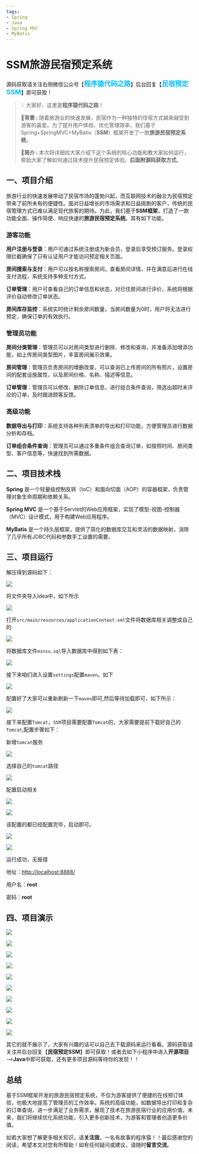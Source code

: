 ```yaml
---
tags:
- Spring
- Java
- Spring MVC
- MyBatis
---
```



# SSM旅游民宿预定系统



源码获取请关注右侧微信公众号【<span style="font-weight: bold;text-align:left;font-size: 18px;color:#00bfff">程序猿代码之路</span>】后台回复【<span style="font-weight: bold;text-align:left;font-size: 18px;color:#00bfff">民宿预定SSM</span>】即可获取！


>💡 大家好，这里是**程序猿代码之路**！
> 
><strong>💐背景 : </strong>随着旅游业的快速发展，民宿作为一种独特的住宿方式越来越受到游客的喜爱。为了提升用户体验、优化管理效率，我们基于Spring+SpringMVC+MyBatis（**SSM**）框架开发了一款**旅游民宿预定系统**。
>
><strong>🤟简介 : </strong>本次将详细给大家介绍下这个系统的核心功能和教大家如何运行，帮助大家了解如何通过技术提升民宿预定体验。**后面附源码获取方式**。

## 一、项目介绍

旅游行业的快速发展带动了民宿市场的蓬勃兴起，而互联网技术的融合为民宿预定带来了前所未有的便捷性。面对日益增长的市场需求和日益挑剔的客户，传统的民宿管理方式已难以满足现代旅客的期待。为此，我们基于**SSM框架**，打造了一款功能全面、操作简便、响应快速的**旅游民宿预定系统**。其有如下功能。

### 游客功能
**用户注册与登录**：用户可通过系统注册成为新会员，登录后享受预订服务。登录权限拦截确保了只有认证用户才能访问预定相关页面。

**房间搜索与支付**：用户可以按名称搜索房间，查看房间详情，并在满意后进行在线支付流程，系统支持多种支付方式。

**订单管理**：用户可查看自己的订单信息和状态，对已住房间进行评价，系统将根据评价自动修改订单状态。

**房间库存监控**：系统实时统计剩余房间数量，当房间数量为0时，用户将无法进行预定，确保订单的有效执行。

### 管理员功能
**房间分类管理**：管理员可以对房间类型进行删除、修改和查询，并准备添加增添功能，如上传房间类型图片，丰富房间展示效果。

**房间管理**：管理员负责房间的增删改查，可以查询已上传房间的所有照片，设置房间的配套设施属性，以及房间价格、名称、描述等信息。

**订单管理**：管理员可以修改、删除订单信息，进行组合条件查询，筛选出超时未评论的订单，及时跟进顾客反馈。

### 高级功能
**数据导出与打印**：系统支持各种列表清单的导出和打印功能，方便管理员进行数据分析和存档。

**订单组合条件查询**：管理员可以通过多重条件组合查询订单，如按照时间、房间类型、客户信息等，快速找到所需数据。

## 二、项目技术栈


**Spring** 是一个轻量级控制反转（IoC）和面向切面（AOP）的容器框架，负责管理对象生命周期和依赖关系。

**Spring MVC** 是一个基于Servlet的Web应用框架，实现了模型-视图-控制器（MVC）设计模式，用于构建Web应用程序。

**MyBatis** 是一个持久层框架，提供了简化的数据库交互和灵活的数据映射，消除了几乎所有JDBC代码和参数手工设置的需要。

## 三、项目运行

解压得到源码如下：

![](https://files.mdnice.com/user/64619/25fc82bf-5012-4def-b1ab-06baf76b347c.png)


将文件夹导入Idea中，如下所示


![](https://files.mdnice.com/user/64619/264e0b51-1b4f-45e8-a94c-72e2e90b67da.jpg)


打开`src/main/resources/applicationContext.xml`文件将数据库相关调整成自己的

![](https://files.mdnice.com/user/64619/ca077f01-85c4-4b25-804d-839b570b94b2.png)


将数据库文件`minsu.sql`导入数据库中得到如下表：

![](https://files.mdnice.com/user/64619/b9794f9e-d7b5-4214-a91b-45cafd82cdc4.png)


接下来咱们进入设置`settings`配置`maven`。如下

![](https://files.mdnice.com/user/64619/ca6a3c89-709b-4ccc-b730-e2a9a75037be.png)

配置好了大家可以重新刷新一下`maven`即可,然后等待加载即可，如下所示：


![](https://files.mdnice.com/user/64619/a12ad564-5874-4368-a9bd-183621cc6127.png)

接下来配置`Tomcat`，`SSM`项目需要配置`Tomcat`的，大家需要提前下载好自己的`Tomcat`,配置步骤如下：

新增`tomcat`服务

![](https://files.mdnice.com/user/64619/351871a7-f516-4648-ac0d-ee11ce39c3f4.png)

选择自己的`tomcat`路径

![](https://files.mdnice.com/user/64619/bbb65363-16c3-427f-ba0d-ec51029fe5fd.png)

配置启动相关

![](https://files.mdnice.com/user/64619/979a9566-92de-4f74-bbe0-1348f8d99361.png)


![](https://files.mdnice.com/user/64619/889be8df-286b-4bbf-b7ea-7a8a7c687b68.png)



该配置的都已经配置完毕，启动即可。

![](https://files.mdnice.com/user/64619/2de6bad7-0318-4083-9389-1538dc624106.png)

![](https://files.mdnice.com/user/64619/1c916ff0-0fa8-4cbd-b958-d3bd8631ad30.png)

运行成功，无报错

地址：[http://localhost:8888/](http://localhost:8888/)

用户名：**root**

密码：**root**

## 四、项目演示

![](https://files.mdnice.com/user/64619/6fcd41ea-1be3-425a-9ad0-a1fd73e62f60.jpg)

![](https://files.mdnice.com/user/64619/1f15f18a-322b-44ce-992b-a5354571a1a0.png)

![](https://files.mdnice.com/user/64619/ce4900a8-4bdf-4c10-9e60-cfe6d8beea80.png)

![](https://files.mdnice.com/user/64619/4e08d773-5fa4-47e7-9d7e-988234d0ee3e.png)


![](https://files.mdnice.com/user/64619/3884403b-2a89-4d4f-80c8-7e73e787d890.png)


![](https://files.mdnice.com/user/64619/e168bd7a-6a9d-46d3-a1ea-0c030737a0c5.png)


![](https://files.mdnice.com/user/64619/33a61be7-26f9-40a1-b602-20759c9c7229.png)


![](https://files.mdnice.com/user/64619/8ea71a64-a620-4177-bf3d-a6b27129374c.png)


![](https://files.mdnice.com/user/64619/ab0e69f0-7f2d-4044-a1b0-f709db106838.png)


![](https://files.mdnice.com/user/64619/cc36baad-de6f-4ff5-aa52-b27b26515408.png)

其它的就不展示了，大家有兴趣的话可以自己去下载源码来运行看看。源码获取请关注并后台回复【**民宿预定SSM**】即可获取！或者去如下小程序中进入**开源项目**—>**Java**中即可获取，还有更多项目源码等待你的发现！！


## 总结
基于SSM框架开发的旅游民宿预定系统，不仅为游客提供了便捷的在线预订体验，也极大地提高了管理员的工作效率。系统的高级功能，如数据导出打印和复杂的订单查询，进一步满足了业务需求，展现了技术在旅游民宿行业的应用价值。未来，我们将继续优化系统功能，引入更多创新技术，为游客和管理者创造更多价值。

如若大家想了解更多相关知识，请**关注我**，一名有故事的程序猿！！最后感谢您的阅读，希望本文对您有所帮助！如有任何疑问或建议，请随时**留言交流**。
